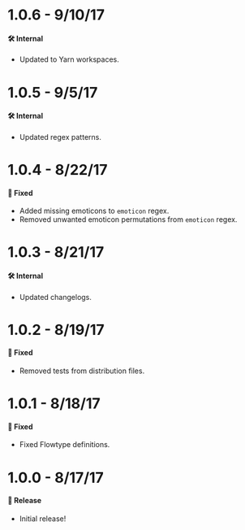 # 1.0.6 - 9/10/17
#### 🛠 Internal
* Updated to Yarn workspaces.

# 1.0.5 - 9/5/17
#### 🛠 Internal
* Updated regex patterns.

# 1.0.4 - 8/22/17
#### 🐞 Fixed
* Added missing emoticons to `emoticon` regex.
* Removed unwanted emoticon permutations from `emoticon` regex.

# 1.0.3 - 8/21/17
#### 🛠 Internal
* Updated changelogs.

# 1.0.2 - 8/19/17
#### 🐞 Fixed
* Removed tests from distribution files.

# 1.0.1 - 8/18/17
#### 🐞 Fixed
* Fixed Flowtype definitions.

# 1.0.0 - 8/17/17
#### 🎉 Release
* Initial release!
